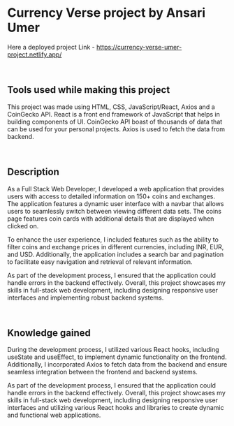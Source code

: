 # Currency Verse project by Ansari Umer

Here a deployed project Link - https://currency-verse-umer-project.netlify.app/

<br>

## Tools used while making this project

This project was made using HTML, CSS, JavaScript/React, Axios and a CoinGecko API. React is a front end framework of JavaScript that helps in building components of UI. CoinGecko API boast of thousands of data that can be used for your personal projects. Axios is used to fetch the data from backend.

<br>

## Description

As a Full Stack Web Developer, I developed a web application that provides users with access to detailed information on 150+ coins and exchanges. The application features a dynamic user interface with a navbar that allows users to seamlessly switch between viewing different data sets. The coins page features coin cards with additional details that are displayed when clicked on.

To enhance the user experience, I included features such as the ability to filter coins and exchange prices in different currencies, including INR, EUR, and USD. Additionally, the application includes a search bar and pagination to facilitate easy navigation and retrieval of relevant information.

As part of the development process, I ensured that the application could handle errors in the backend effectively. Overall, this project showcases my skills in full-stack web development, including designing responsive user interfaces and implementing robust backend systems.

<br>

## Knowledge gained

During the development process, I utilized various React hooks, including useState and useEffect, to implement dynamic functionality on the frontend. Additionally, I incorporated Axios to fetch data from the backend and ensure seamless integration between the frontend and backend systems.

As part of the development process, I ensured that the application could handle errors in the backend effectively. Overall, this project showcases my skills in full-stack web development, including designing responsive user interfaces and utilizing various React hooks and libraries to create dynamic and functional web applications.
